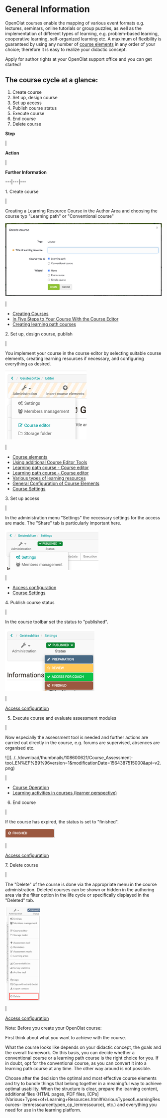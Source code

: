 # General Information

OpenOlat courses enable the mapping of various event formats e.g. lectures,
seminars, online tutorials or group puzzles, as well as the implementation of
different types of learning, e.g. problem-based learning, cooperative
learning, self-organized learning etc. A maximum of flexibility is guaranteed
by using any number of [course elements](Types+of+Course+Element.html) in any
order of your choice; therefore it is easy to realize your didactic concept.

Apply for author rights at your OpenOlat support office and you can get
started!

## The course cycle at a glance:

  1. Create course
  2. Set up, design course
  3. Set up access
  4. Publish course status
  5. Execute course
  6. End course
  7. Delete course

  

 **Step**

|

 **Action**

|

 **Further Information**  
  
---|---|---  
  
1\. Create course

|

Creating a Learning Resource Course in the Author Area and choosing the course
typ "Learning path" or "Conventional course"

![](assets/1.png)  

|

  * [Creating Courses](Creating+Courses.html)
  * [In Five Steps to Your Course With the Course Editor](https://confluence.openolat.org/display/OO101EN/In+Five+Steps+to+Your+Course+With+the+Course+Editor)
  * [Creating learning path courses](Creating+learning+path+courses.html)

  
  
2\. Set up, design course, publish

|

You implement your course in the course editor by selecting suitable course
elements, creating learning resources if necessary, and configuring everything
as desired.

![](assets/Courseeditor_EN.png)

|

  * [Course elements](Types+of+Course+Element.html)
  * [Using additional Course Editor Tools](Using+additional+Course+Editor+Tools.html)
  * [Learning path course - Course editor](Learning+path+course+-+Course+editor.html)
  * [Learning path course - Course editor](Learning+path+course+-+Course+editor.html)
  * [Various types of learning resources](Various+Types+of+Learning+Resources.html)
  * [General Configuration of Course Elements](General+Configuration+of+Course+Elements.html)
  * [Course Settings](Course+Settings.html)

  
  
3\. Set up access

|

In the administration menu "Settings" the necessary settings for the access
are made. The "Share" tab is particularly important here.

![](assets/Course_Settings_EN.png)

|

  * [Access configuration](Access+configuration.html)
  * [Course Settings](Course+Settings.html)

  
  
4\. Publish course status

|

In the course toolbar set the status to "published".

![](assets/Course_state_EN.png)

|

[Access configuration](Access+configuration.html)  
  
5. Execute course and evaluate assessment modules

|

Now especially the assessment tool is needed and further actions are carried
out directly in the course, e.g. forums are supervised, absences are organised
etc.

![](../../download/thumbnails/108600621/Course_Assessment-
tool_EN%EF%B9%96version=1&modificationDate=1564387515000&api=v2.png)

|

  * [Course Operation](Course+Operation.html)
  * [Learning activities in courses (learner perspective)](Learning+Activities+in+Courses.html)

  
  
6. End course

|

If the course has expired, the status is set to "finished".

![](assets/Course_Finish_EN.png)

|

[Access configuration](Access+configuration.html)  
  
7\. Delete course

|

The "Delete" of the course is done via the appropriate menu in the course
administration. Deleted courses can be shown or hidden in the authoring area
via the filter option in the life cycle or specifically displayed in the
"Deleted" tab.

![](assets/7.png)

|

[Access configuration](Access+configuration.html)  
  
Note: Before you create your OpenOlat course:

First think about what you want to achieve with the course.

What the course looks like depends on your didactic concept, the goals and the
overall framework. On this basis, you can decide whether a conventional course
or a learning path course is the right choice for you. If in doubt, opt for
the conventional course, as you can convert it into a learning path course at
any time. The other way around is not possible.

Choose after the decision the optimal and most effective course elements and
try to bundle things that belong together in a meaningful way to achieve
optimal usability. When the structure is clear, prepare the learning content,
additional files (HTML pages, PDF files,
[CPs](Various+Types+of+Learning+Resources.html#VariousTypesofLearningResources-
lernressourcentypen_cp_lernressource), etc.) and everything you need for use
in the learning platform.

  

  

